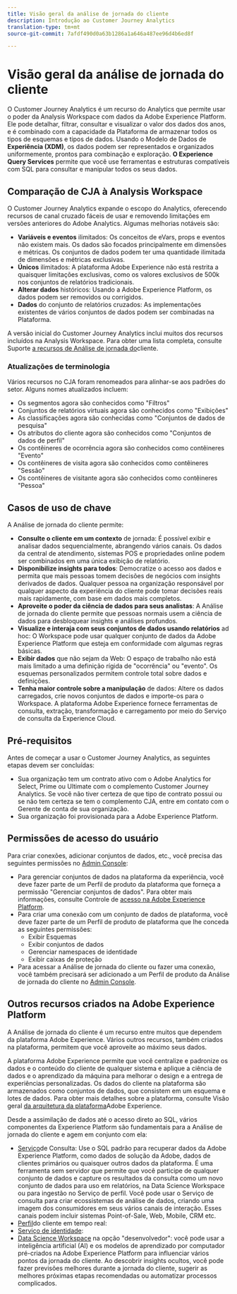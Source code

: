 ```yaml
---
title: Visão geral da análise de jornada do cliente
description: Introdução ao Customer Journey Analytics
translation-type: tm+mt
source-git-commit: 7afdf490d0a63b1286a1a646a487ee96d4b6ed8f

---
```



# Visão geral da análise de jornada do cliente

O Customer Journey Analytics é um recurso do Analytics que permite usar o poder da Analysis Workspace com dados da Adobe Experience Platform. Ele pode detalhar, filtrar, consultar e visualizar o valor dos dados dos anos, e é combinado com a capacidade da Plataforma de armazenar todos os tipos de esquemas e tipos de dados. Usando o Modelo de Dados de **Experiência (XDM)**, os dados podem ser representados e organizados uniformemente, prontos para combinação e exploração. **O Experience Query Services** permite que você use ferramentas e estruturas compatíveis com SQL para consultar e manipular todos os seus dados.

## Comparação de CJA à Analysis Workspace

O Customer Journey Analytics expande o escopo do Analytics, oferecendo recursos de canal cruzado fáceis de usar e removendo limitações em versões anteriores do Adobe Analytics. Algumas melhorias notáveis são:

* **Variáveis e eventos** ilimitados: Os conceitos de eVars, props e eventos não existem mais. Os dados são focados principalmente em dimensões e métricas. Os conjuntos de dados podem ter uma quantidade ilimitada de dimensões e métricas exclusivas.
* **Únicos** ilimitados: A plataforma Adobe Experience não está restrita a quaisquer limitações exclusivas, como os valores exclusivos de 500k nos conjuntos de relatórios tradicionais.
* **Alterar dados** históricos: Usando a Adobe Experience Platform, os dados podem ser removidos ou corrigidos.
* **Dados** do conjunto de relatórios cruzados: As implementações existentes de vários conjuntos de dados podem ser combinadas na Plataforma.

A versão inicial do Customer Journey Analytics inclui muitos dos recursos incluídos na Analysis Workspace. Para obter uma lista completa, consulte Suporte [a recursos de Análise de jornada do](cja-aa.md)cliente.

### Atualizações de terminologia

Vários recursos no CJA foram renomeados para alinhar-se aos padrões do setor. Alguns nomes atualizados incluem:

* Os segmentos agora são conhecidos como &quot;Filtros&quot;
* Conjuntos de relatórios virtuais agora são conhecidos como &quot;Exibições&quot;
* As classificações agora são conhecidas como &quot;Conjuntos de dados de pesquisa&quot;
* Os atributos do cliente agora são conhecidos como &quot;Conjuntos de dados de perfil&quot;
* Os contêineres de ocorrência agora são conhecidos como contêineres &quot;Evento&quot;
* Os contêineres de visita agora são conhecidos como contêineres &quot;Sessão&quot;
* Os contêineres de visitante agora são conhecidos como contêineres &quot;Pessoa&quot;

## Casos de uso de chave

A Análise de jornada do cliente permite:

* **Consulte o cliente em um contexto** de jornada: É possível exibir e analisar dados sequencialmente, abrangendo vários canais. Os dados da central de atendimento, sistemas POS e propriedades online podem ser combinados em uma única exibição de relatório.
* **Disponibilize insights para todos**: Democratize o acesso aos dados e permita que mais pessoas tomem decisões de negócios com insights derivados de dados. Qualquer pessoa na organização responsável por qualquer aspecto da experiência do cliente pode tomar decisões reais mais rapidamente, com base em dados mais completos.
* **Aproveite o poder da ciência de dados para seus analistas**: A Análise de jornada do cliente permite que pessoas normais usem a ciência de dados para desbloquear insights e análises profundos.
* **Visualize e interaja com seus conjuntos de dados usando relatórios** ad hoc: O Workspace pode usar qualquer conjunto de dados da Adobe Experience Platform que esteja em conformidade com algumas regras básicas.
* **Exibir dados** que não sejam da Web: O espaço de trabalho não está mais limitado a uma definição rígida de &quot;ocorrência&quot; ou &quot;evento&quot;. Os esquemas personalizados permitem controle total sobre dados e definições.
* **Tenha maior controle sobre a manipulação** de dados: Altere os dados carregados, crie novos conjuntos de dados e importe-os para o Workspace. A plataforma Adobe Experience fornece ferramentas de consulta, extração, transformação e carregamento por meio do Serviço de consulta da Experience Cloud.

## Pré-requisitos

Antes de começar a usar o Customer Journey Analytics, as seguintes etapas devem ser concluídas:

* Sua organização tem um contrato ativo com o Adobe Analytics for Select, Prime ou Ultimate com o complemento Customer Journey Analytics. Se você não tiver certeza de que tipo de contrato possui ou se não tem certeza se tem o complemento CJA, entre em contato com o Gerente de conta de sua organização.
* Sua organização foi provisionada para a Adobe Experience Platform.

## Permissões de acesso do usuário

Para criar conexões, adicionar conjuntos de dados, etc., você precisa das seguintes permissões no [Admin Console](https://adminconsole.adobe.com/enterprise/):

* Para gerenciar conjuntos de dados na plataforma da experiência, você deve fazer parte de um Perfil de produto da plataforma que forneça a permissão &quot;Gerenciar conjuntos de dados&quot;. Para obter mais informações, consulte Controle de [acesso na Adobe Experience Platform](https://www.adobe.io/apis/experienceplatform/home/permissions-and-sandboxes/permissions-and-sandboxes.html#!api-specification/markdown/narrative/technical_overview/access-control/access-control-overview.md).
* Para criar uma conexão com um conjunto de dados de plataforma, você deve fazer parte de um Perfil de produto de plataforma que lhe conceda as seguintes permissões:
   * Exibir Esquemas
   * Exibir conjuntos de dados
   * Gerenciar namespaces de identidade
   * Exibir caixas de proteção
* Para acessar a Análise de jornada do cliente ou fazer uma conexão, você também precisará ser adicionado a um Perfil de produto da Análise de jornada do cliente no [Admin Console](https://adminconsole.adobe.com/enterprise/).

## Outros recursos criados na Adobe Experience Platform

A Análise de jornada do cliente é um recurso entre muitos que dependem da plataforma Adobe Experience. Vários outros recursos, também criados na plataforma, permitem que você aproveite ao máximo seus dados.

A plataforma Adobe Experience permite que você centralize e padronize os dados e o conteúdo do cliente de qualquer sistema e aplique a ciência de dados e o aprendizado da máquina para melhorar o design e a entrega de experiências personalizadas. Os dados do cliente na plataforma são armazenados como conjuntos de dados, que consistem em um esquema e lotes de dados. Para obter mais detalhes sobre a plataforma, consulte Visão geral [da arquitetura da plataforma](https://www.adobe.io/apis/experienceplatform/home/overview.html)Adobe Experience.

Desde a assimilação de dados até o acesso direto ao SQL, vários componentes da Experience Platform são fundamentais para a Análise de jornada do cliente e agem em conjunto com ela:

* [Serviço](https://www.adobe.io/apis/experienceplatform/home/query-service/sql-reference.html)de Consulta: Use o SQL padrão para recuperar dados da Adobe Experience Platform, como dados de solução da Adobe, dados de clientes primários ou quaisquer outros dados da plataforma. É uma ferramenta sem servidor que permite que você participe de qualquer conjunto de dados e capture os resultados da consulta como um novo conjunto de dados para uso em relatórios, na Data Science Workspace ou para ingestão no Serviço de perfil. Você pode usar o Serviço de consulta para criar ecossistemas de análise de dados, criando uma imagem dos consumidores em seus vários canais de interação. Esses canais podem incluir sistemas Point-of-Sale, Web, Mobile, CRM etc.
* [Perfil](https://www.adobe.io/apis/experienceplatform/home/profile-identity-segmentation/profile-identity-segmentation-services.html#!api-specification/markdown/narrative/technical_overview/unified_profile_architectural_overview/unified_profile_architectural_overview.md)do cliente em tempo real:
* [Serviço de identidade](https://www.adobe.io/apis/experienceplatform/home/profile-identity-segmentation/profile-identity-segmentation-services.html#!api-specification/markdown/narrative/technical_overview/identity_services_architectural_overview/identity_services_architectural_overview.md):
* [Data Science Workspace](https://www.adobe.io/apis/experienceplatform/home/data-science-workspace.html) na opção &quot;desenvolvedor&quot;: você pode usar a inteligência artificial (AI) e os modelos de aprendizado por computador pré-criados na Adobe Experience Platform para influenciar vários pontos da jornada do cliente. Ao descobrir insights ocultos, você pode fazer previsões melhores durante a jornada do cliente, sugerir as melhores próximas etapas recomendadas ou automatizar processos complicados.
